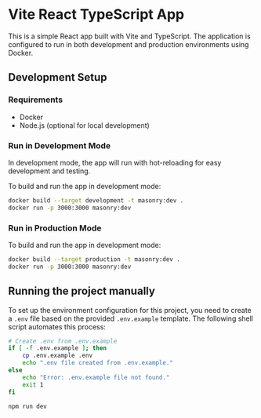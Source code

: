 # Vite React TypeScript App

This is a simple React app built with Vite and TypeScript. The application is configured to run in both development and production environments using Docker.

## Development Setup

### Requirements
- Docker
- Node.js (optional for local development)

### Run in Development Mode
In development mode, the app will run with hot-reloading for easy development and testing.

To build and run the app in development mode:

```bash
docker build --target development -t masonry:dev .
docker run -p 3000:3000 masonry:dev
```

### Run in Production Mode
To build and run the app in development mode:

```bash
docker build --target production -t masonry:dev .
docker run -p 3000:3000 masonry:dev
```

## Running the project manually
To set up the environment configuration for this project, you need to create a `.env` file based on the provided `.env.example` template. The following shell script automates this process:

```bash
# Create .env from .env.example
if [ -f .env.example ]; then
    cp .env.example .env
    echo ".env file created from .env.example."
else
    echo "Error: .env.example file not found."
    exit 1
fi

npm run dev